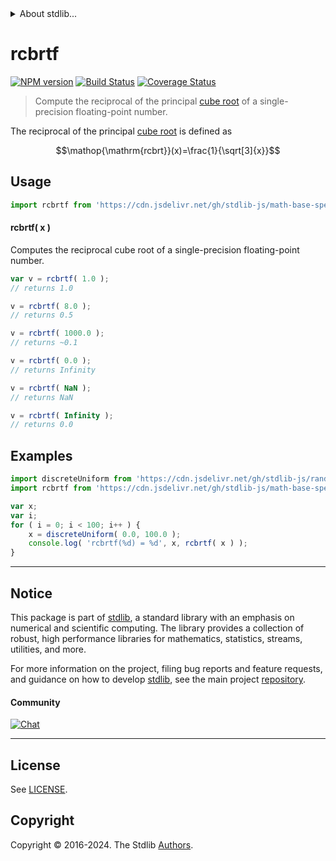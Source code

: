 <!--

@license Apache-2.0

Copyright (c) 2024 The Stdlib Authors.

Licensed under the Apache License, Version 2.0 (the "License");
you may not use this file except in compliance with the License.
You may obtain a copy of the License at

   http://www.apache.org/licenses/LICENSE-2.0

Unless required by applicable law or agreed to in writing, software
distributed under the License is distributed on an "AS IS" BASIS,
WITHOUT WARRANTIES OR CONDITIONS OF ANY KIND, either express or implied.
See the License for the specific language governing permissions and
limitations under the License.

-->


<details>
  <summary>
    About stdlib...
  </summary>
  <p>We believe in a future in which the web is a preferred environment for numerical computation. To help realize this future, we've built stdlib. stdlib is a standard library, with an emphasis on numerical and scientific computation, written in JavaScript (and C) for execution in browsers and in Node.js.</p>
  <p>The library is fully decomposable, being architected in such a way that you can swap out and mix and match APIs and functionality to cater to your exact preferences and use cases.</p>
  <p>When you use stdlib, you can be absolutely certain that you are using the most thorough, rigorous, well-written, studied, documented, tested, measured, and high-quality code out there.</p>
  <p>To join us in bringing numerical computing to the web, get started by checking us out on <a href="https://github.com/stdlib-js/stdlib">GitHub</a>, and please consider <a href="https://opencollective.com/stdlib">financially supporting stdlib</a>. We greatly appreciate your continued support!</p>
</details>

# rcbrtf

[![NPM version][npm-image]][npm-url] [![Build Status][test-image]][test-url] [![Coverage Status][coverage-image]][coverage-url] <!-- [![dependencies][dependencies-image]][dependencies-url] -->

> Compute the reciprocal of the principal [cube root][cube-root] of a single-precision floating-point number.

<section class="intro">

The reciprocal of the principal [cube root][cube-root] is defined as

<!-- <equation class="equation" label="eq:reciprocal_cube_root" align="center" raw="\operatorname{rcbrt}(x)=\frac{1}{\sqrt[3]{x}}" alt="Reciprocal cube root"> -->

```math
\mathop{\mathrm{rcbrt}}(x)=\frac{1}{\sqrt[3]{x}}
```

<!-- <div class="equation" align="center" data-raw-text="\operatorname{rcbrt}(x)=\frac{1}{\sqrt[3]{x}}" data-equation="eq:reciprocal_cube_root">
    <img src="https://cdn.jsdelivr.net/gh/stdlib-js/stdlib@b569df0e375cb7d535781320bf5e2299a0fbff25/lib/node_modules/@stdlib/math/base/special/rcbrt/docs/img/equation_reciprocal_cube_root.svg" alt="Reciprocal cube root">
    <br>
</div> -->

<!-- </equation> -->

</section>

<!-- /.intro -->



<section class="usage">

## Usage

```javascript
import rcbrtf from 'https://cdn.jsdelivr.net/gh/stdlib-js/math-base-special-rcbrtf@v0.0.1-deno/mod.js';
```

#### rcbrtf( x )

Computes the reciprocal cube root of a single-precision floating-point number.

```javascript
var v = rcbrtf( 1.0 );
// returns 1.0

v = rcbrtf( 8.0 );
// returns 0.5

v = rcbrtf( 1000.0 );
// returns ~0.1

v = rcbrtf( 0.0 );
// returns Infinity

v = rcbrtf( NaN );
// returns NaN

v = rcbrtf( Infinity );
// returns 0.0
```

</section>

<!-- /.usage -->

<section class="examples">

## Examples

<!-- eslint no-undef: "error" -->

```javascript
import discreteUniform from 'https://cdn.jsdelivr.net/gh/stdlib-js/random-base-discrete-uniform@deno/mod.js';
import rcbrtf from 'https://cdn.jsdelivr.net/gh/stdlib-js/math-base-special-rcbrtf@v0.0.1-deno/mod.js';

var x;
var i;
for ( i = 0; i < 100; i++ ) {
    x = discreteUniform( 0.0, 100.0 );
    console.log( 'rcbrtf(%d) = %d', x, rcbrtf( x ) );
}
```

</section>

<!-- /.examples -->

<!-- C interface documentation. -->



<!-- Section for related `stdlib` packages. Do not manually edit this section, as it is automatically populated. -->

<section class="related">

</section>

<!-- /.related -->

<!-- Section for all links. Make sure to keep an empty line after the `section` element and another before the `/section` close. -->


<section class="main-repo" >

* * *

## Notice

This package is part of [stdlib][stdlib], a standard library with an emphasis on numerical and scientific computing. The library provides a collection of robust, high performance libraries for mathematics, statistics, streams, utilities, and more.

For more information on the project, filing bug reports and feature requests, and guidance on how to develop [stdlib][stdlib], see the main project [repository][stdlib].

#### Community

[![Chat][chat-image]][chat-url]

---

## License

See [LICENSE][stdlib-license].


## Copyright

Copyright &copy; 2016-2024. The Stdlib [Authors][stdlib-authors].

</section>

<!-- /.stdlib -->

<!-- Section for all links. Make sure to keep an empty line after the `section` element and another before the `/section` close. -->

<section class="links">

[npm-image]: http://img.shields.io/npm/v/@stdlib/math-base-special-rcbrtf.svg
[npm-url]: https://npmjs.org/package/@stdlib/math-base-special-rcbrtf

[test-image]: https://github.com/stdlib-js/math-base-special-rcbrtf/actions/workflows/test.yml/badge.svg?branch=v0.0.1
[test-url]: https://github.com/stdlib-js/math-base-special-rcbrtf/actions/workflows/test.yml?query=branch:v0.0.1

[coverage-image]: https://img.shields.io/codecov/c/github/stdlib-js/math-base-special-rcbrtf/main.svg
[coverage-url]: https://codecov.io/github/stdlib-js/math-base-special-rcbrtf?branch=main

<!--

[dependencies-image]: https://img.shields.io/david/stdlib-js/math-base-special-rcbrtf.svg
[dependencies-url]: https://david-dm.org/stdlib-js/math-base-special-rcbrtf/main

-->

[chat-image]: https://img.shields.io/gitter/room/stdlib-js/stdlib.svg
[chat-url]: https://app.gitter.im/#/room/#stdlib-js_stdlib:gitter.im

[stdlib]: https://github.com/stdlib-js/stdlib

[stdlib-authors]: https://github.com/stdlib-js/stdlib/graphs/contributors

[umd]: https://github.com/umdjs/umd
[es-module]: https://developer.mozilla.org/en-US/docs/Web/JavaScript/Guide/Modules

[deno-url]: https://github.com/stdlib-js/math-base-special-rcbrtf/tree/deno
[deno-readme]: https://github.com/stdlib-js/math-base-special-rcbrtf/blob/deno/README.md
[umd-url]: https://github.com/stdlib-js/math-base-special-rcbrtf/tree/umd
[umd-readme]: https://github.com/stdlib-js/math-base-special-rcbrtf/blob/umd/README.md
[esm-url]: https://github.com/stdlib-js/math-base-special-rcbrtf/tree/esm
[esm-readme]: https://github.com/stdlib-js/math-base-special-rcbrtf/blob/esm/README.md
[branches-url]: https://github.com/stdlib-js/math-base-special-rcbrtf/blob/main/branches.md

[stdlib-license]: https://raw.githubusercontent.com/stdlib-js/math-base-special-rcbrtf/main/LICENSE

[cube-root]: https://en.wikipedia.org/wiki/Cube_root

<!-- <related-links> -->

<!-- </related-links> -->

</section>

<!-- /.links -->
